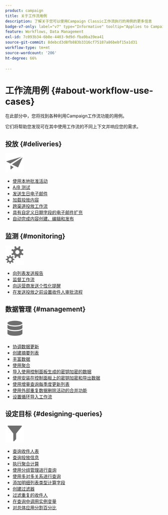 ```yaml
---
product: campaign
title: 关于工作流用例
description: 了解关于您可以使用Campaign Classic工作流执行的用例的更多信息
badge-v7-only: label="v7" type="Informative" tooltip="Applies to Campaign Classic v7 only"
feature: Workflows, Data Management
exl-id: 7c093b34-6b0e-4403-9d9d-fba9ba39ea41
source-git-commit: 8debcd3d8fb883b3316cf75187a86bebf15a1d31
workflow-type: tm+mt
source-wordcount: '206'
ht-degree: 66%

---
```


# 工作流用例 {#about-workflow-use-cases}



在此部分中，您将找到各种利用Campaign工作流功能的用例。

它们将帮助您发现可在其中使用工作流的不同上下文并响应您的需求。

## 投放 {#deliveries}

<img src="assets/do-not-localize/icon_send.svg" width="60px">

* [使用本地批准活动](using-the-local-approval-activity.md)
* [A/B 测试](../../delivery/using/a-b-testing-use-case.md)
* [发送生日电子邮件](sending-a-birthday-email.md)
* [加载投放内容](loading-delivery-content.md)
* [跨渠道投放工作流](cross-channel-delivery-workflow.md)
* [具有自定义日期字段的电子邮件扩充](email-enrichment-with-custom-date-fields.md)
* [自动完成内容创建、编辑和发布](../../delivery/using/automating-via-workflows.md#examples)

## 监测 {#monitoring}

<img src="assets/do-not-localize/icon_monitoring.svg" width="60px">

* [向列表发送报告](sending-a-report-to-a-list.md)
* [监督工作流](supervising-workflows.md)
* [向运营商发送个性化提醒](sending-personalized-alerts-to-operators.md)
* [在发送投放之前设置收件人审批流程](using-the-local-approval-activity.md)

## 数据管理 {#management}

<img src="assets/do-not-localize/icon_manage.svg" width="60px">

* [协调数据更新](coordinating-data-updates.md)
* [创建摘要列表](creating-a-summary-list.md)
* [丰富数据](enriching-data.md)
* [使用聚合](using-aggregates.md)
* [导入使用控制面板生成的密钥加密的数据](../../platform/using/unzip-decrypt.md)
* [使用安装在控制面板上的密钥加密和导出数据](how-to-use-workflow-data.md#use-case-gpg-encrypt)
* [使用增量查询每季度更新列表](quarterly-list-update.md)
* [使用外部重复数据删除活动的合并功能](deduplication-merge.md)
* [设置循环导入工作流](recurring-import-workflow.md)

## 设定目标 {#designing-queries}

<img src="assets/do-not-localize/icon_filter.svg" width="60px">

* [查询收件人表](querying-recipient-table.md)
* [查询投放信息](querying-delivery-information.md)
* [执行聚合计算](performing-aggregate-computing.md)
* [使用分组管理进行查询](querying-using-grouping-management.md)
* [使用多对多关系进行查询](querying-using-many-to-many-relationship.md)
* [添加明细列表类型计算字段](adding-enumeration-type-calculated-field.md)
* [创建过滤器](creating-a-filter.md)
* [过滤重复的收件人](filtering-duplicated-recipients.md)
* [在查询中调用实例变量](javascript-scripts-and-templates.md#calling-an-instance-variable-in-a-query)
* [对总体应用分割百分比](javascript-scripts-and-templates.md#example)
